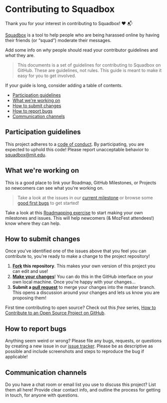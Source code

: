 # Contributing to Squadbox

Thank you for your interest in contributing to Squadbox! :heart: :mailbox_with_mail:

[Squadbox](http://squadbox.org) is a tool to help people who are being harassed online by having their friends (or “squad”) moderate their messages.

Add some info on *why* people should read your contributor guidelines and *what* they are.

>This documents is a set of guidelines for contributing to Squadbox on GitHub. These are guidelines, not rules. This guide is meant to make it easy for you to get involved.

If your guide is long, consider adding a table of contents.

* [Participation guidelines](#participation-guidelines)
* [What we're working on](#what-were-working-on)
* [How to submit changes](#how-to-submit-changes)
* [How to report bugs](#how-to-report-bugs)
* [Communication channels](#communication-channels)

## Participation guidelines

This project adheres to a [code of conduct](CODE_OF_CONDUCT.md). By participating, you are expected to uphold this code! Please report unacceptable behavior to [squadbox@mit.edu](mailto:squadbox@mit.edu).

## What we're working on

This is a good place to link your Roadmap, GitHub Milestones, or Projects so newcomers can see what you're working on.

> Take a look at the issues in our [current milestone](https://github.com/acabunoc/mozfest-repo-template/milestone/1) or browse some [good first bugs](https://github.com/acabunoc/mozfest-repo-template/labels/good%20first%20bug) to get started!

Take a look at this [Roadmapping exercise](http://mozillascience.github.io/working-open-workshop/roadmapping/) to start making your own milestones and issues. This will help newcomers (& MozFest attendees!) know where they can help.

## How to submit changes

Once you've identified one of the issues above that you feel you can contribute to, you're ready to make a change to the project repository!
 
1. **[Fork](https://help.github.com/articles/fork-a-repo/) this repository**. This makes your own version of this project you can edit and use!
2. **[Make your changes](https://guides.github.com/activities/forking/#making-changes)**! You can do this in the GitHub interface on your own local machine. Once you're happy with your changes...
3. **Submit a [pull request](https://help.github.com/articles/proposing-changes-to-a-project-with-pull-requests/)** to merge your changes into the master branch. This opens a discussion around your changes and lets us know you are proposing them! 

First time contributing to open source? Check out this *free* series, [How to Contribute to an Open Source Project on GitHub](https://egghead.io/series/how-to-contribute-to-an-open-source-project-on-github).

## How to report bugs

Anything seem weird or wrong? Please file any bugs, requests, or questions by creating a new issue in our [issue tracker](http://www.github.com/amyxzhang/squadbox/issues). Please be as descriptive as possible and include screenshots and steps to reproduce the bug if applicable! 

## Communication channels

Do you have a chat room or email list you use to discuss this project? List them all here! Provide clear contact info, and outline the process for getting in touch, for anyone with questions.
